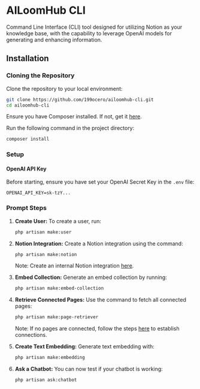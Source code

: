 # AILoomHub CLI

Command Line Interface (CLI) tool designed for utilizing Notion as your knowledge base, with the capability to leverage OpenAI models for generating and enhancing information.

## Installation

### Cloning the Repository

Clone the repository to your local environment:

```bash
git clone https://github.com/199ocero/ailoomhub-cli.git
cd ailoomhub-cli
```

Ensure you have Composer installed. If not, get it [here](https://getcomposer.org/download/).

Run the following command in the project directory:

```bash
composer install
```

### Setup

#### OpenAI API Key

Before starting, ensure you have set your OpenAI Secret Key in the `.env` file:

```dotenv
OPENAI_API_KEY=sk-tzY...
```

### Prompt Steps

1. **Create User:** To create a user, run:
    ```bash
    php artisan make:user
    ```
2. **Notion Integration:** Create a Notion integration using the command:
    ```bash
    php artisan make:notion
    ```
    Note: Create an internal Notion integration [here](https://www.notion.so/my-integrations).
   
4. **Embed Collection:** Generate an embed collection by running:
    ```bash
    php artisan make:embed-collection
    ```

5. **Retrieve Connected Pages:** Use the command to fetch all connected pages:
    ```bash
    php artisan make:page-retriever
    ```
    Note: If no pages are connected, follow the steps [here](https://www.notion.so/help/add-and-manage-connections-with-the-api) to establish connections.

6. **Create Text Embedding:** Generate text embedding with:
    ```bash
    php artisan make:embedding
    ```

7. **Ask a Chatbot:** You can now test if your chatbot is working:
    ```bash
    php artisan ask:chatbot
    ```



